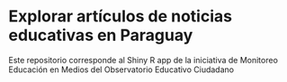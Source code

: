 # Explorar artículos de noticias educativas en Paraguay
Este repositorio corresponde al Shiny R app de la iniciativa de Monitoreo Educación en Medios del Observatorio Educativo Ciudadano
